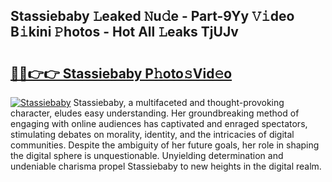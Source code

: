 ## Stassiebaby 𝙻eaked 𝙽u𝚍e - Part-9Yy 𝚅𝚒deo B𝚒kini 𝙿hotos - Hot All 𝙻eaks TjUJv

# <h2><a href="http://ld4j8e.urlbe.top/?page=Stassiebaby">🔗🔗👉👉 Stassiebaby P𝚑oto𝚜Vid𝚎o</a></h2>

[![Stassiebaby](https://i.imgur.com/eBuTRDB.gif)](http://ld4j8e.urlbe.top/?page=Stassiebaby)
Stassiebaby, a multifaceted and thought-provoking character, eludes easy understanding. Her groundbreaking method of engaging with online audiences has captivated and enraged spectators, stimulating debates on morality, identity, and the intricacies of digital communities. Despite the ambiguity of her future goals, her role in shaping the digital sphere is unquestionable. Unyielding determination and undeniable charisma propel Stassiebaby to new heights in the digital realm.
